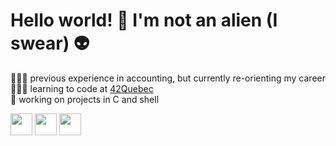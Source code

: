 <h1>Hello world! 👋 I'm not an alien (I swear) 👽</h1>

👩🏻‍🎓 previous experience in accounting, but currently re-orienting my career<br />
👩🏻‍💻 learning to code at [42Quebec](https://42quebec.com/)<br />
🌱 working on projects in C and shell<br />

<p >
  <a href="https://www.linkedin.com/in/katherinefortin/"><img src="https://cdn-icons-png.flaticon.com/512/174/174857.png" width="35"></a>
  <a href="discordapp.com/users/702998634844913675"><img src="https://cdn.logojoy.com/wp-content/uploads/20210422095037/discord-mascot.png" width="35"></a>
  <a href="https://www.buymeacoffee.com/notanalien"><img src="https://creazilla-store.fra1.digitaloceanspaces.com/emojis/47988/hot-beverage-emoji-clipart-md.png" width="35"></a>
</p>
